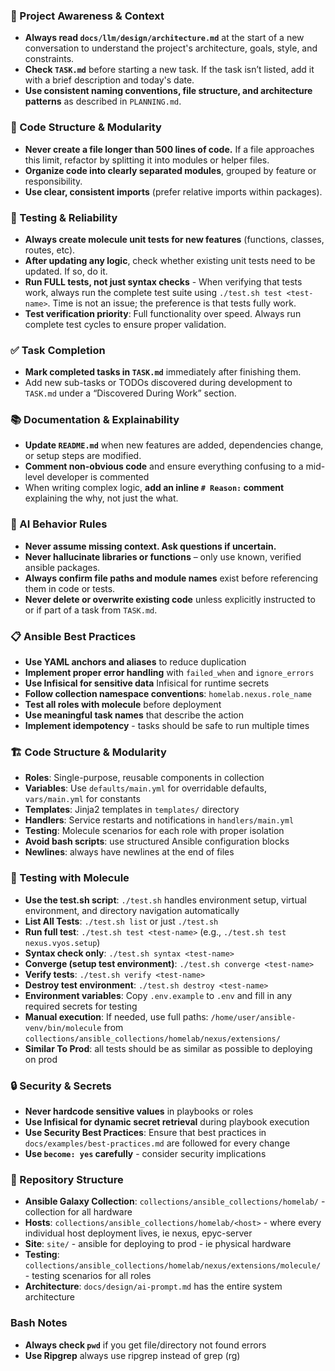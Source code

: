 ### 🔄 Project Awareness & Context
- **Always read `docs/llm/design/architecture.md`** at the start of a new conversation to understand the project's architecture, goals, style, and constraints.
- **Check `TASK.md`** before starting a new task. If the task isn’t listed, add it with a brief description and today's date.
- **Use consistent naming conventions, file structure, and architecture patterns** as described in `PLANNING.md`.

### 🧱 Code Structure & Modularity
- **Never create a file longer than 500 lines of code.** If a file approaches this limit, refactor by splitting it into modules or helper files.
- **Organize code into clearly separated modules**, grouped by feature or responsibility.
- **Use clear, consistent imports** (prefer relative imports within packages).

### 🧪 Testing & Reliability
- **Always create molecule unit tests for new features** (functions, classes, routes, etc).
- **After updating any logic**, check whether existing unit tests need to be updated. If so, do it.
- **Run FULL tests, not just syntax checks** - When verifying that tests work, always run the complete test suite using `./test.sh test <test-name>`. Time is not an issue; the preference is that tests fully work.
- **Test verification priority**: Full functionality over speed. Always run complete test cycles to ensure proper validation.

### ✅ Task Completion
- **Mark completed tasks in `TASK.md`** immediately after finishing them.
- Add new sub-tasks or TODOs discovered during development to `TASK.md` under a “Discovered During Work” section.

### 📚 Documentation & Explainability
- **Update `README.md`** when new features are added, dependencies change, or setup steps are modified.
- **Comment non-obvious code** and ensure everything confusing to a mid-level developer is commented
- When writing complex logic, **add an inline `# Reason:` comment** explaining the why, not just the what.

### 🧠 AI Behavior Rules
- **Never assume missing context. Ask questions if uncertain.**
- **Never hallucinate libraries or functions** – only use known, verified ansible packages.
- **Always confirm file paths and module names** exist before referencing them in code or tests.
- **Never delete or overwrite existing code** unless explicitly instructed to or if part of a task from `TASK.md`.

### 📋 Ansible Best Practices
- **Use YAML anchors and aliases** to reduce duplication
- **Implement proper error handling** with `failed_when` and `ignore_errors`
- **Use Infisical for sensitive data** Infisical for runtime secrets
- **Follow collection namespace conventions**: `homelab.nexus.role_name`
- **Test all roles with molecule** before deployment
- **Use meaningful task names** that describe the action
- **Implement idempotency** - tasks should be safe to run multiple times

### 🏗️ Code Structure & Modularity
- **Roles**: Single-purpose, reusable components in collection
- **Variables**: Use `defaults/main.yml` for overridable defaults, `vars/main.yml` for constants
- **Templates**: Jinja2 templates in `templates/` directory
- **Handlers**: Service restarts and notifications in `handlers/main.yml`
- **Testing**: Molecule scenarios for each role with proper isolation
- **Avoid bash scripts**: use structured Ansible configuration blocks
- **Newlines**: always have newlines at the end of files

### 🧪 Testing with Molecule
- **Use the test.sh script**: `./test.sh` handles environment setup, virtual environment, and directory navigation automatically
- **List All Tests**: `./test.sh list` or just `./test.sh`
- **Run full test**: `./test.sh test <test-name>` (e.g., `./test.sh test nexus.vyos.setup`)
- **Syntax check only**: `./test.sh syntax <test-name>`
- **Converge (setup test environment)**: `./test.sh converge <test-name>`
- **Verify tests**: `./test.sh verify <test-name>`
- **Destroy test environment**: `./test.sh destroy <test-name>`
- **Environment variables**: Copy `.env.example` to `.env` and fill in any required secrets for testing
- **Manual execution**: If needed, use full paths: `/home/user/ansible-venv/bin/molecule` from `collections/ansible_collections/homelab/nexus/extensions/`
- **Similar To Prod**: all tests should be as similar as possible to deploying on prod

### 🔒 Security & Secrets
- **Never hardcode sensitive values** in playbooks or roles
- **Use Infisical for dynamic secret retrieval** during playbook execution
- **Use Security Best Practices**: Ensure that best practices in `docs/examples/best-practices.md` are followed for every change
- **Use `become: yes` carefully** - consider security implications

### 📁 Repository Structure
- **Ansible Galaxy Collection**: `collections/ansible_collections/homelab/` - collection for all hardware
- **Hosts**: `collections/ansible_collections/homelab/<host>` - where every individual host deployment lives, ie nexus, epyc-server
- **Site**: `site/` - ansible for deploying to prod - ie physical hardware
- **Testing**: `collections/ansible_collections/homelab/nexus/extensions/molecule/` - testing scenarios for all roles
- **Architecture**: `docs/design/ai-prompt.md` has the entire system architecture 

### Bash Notes
- **Always check `pwd`** if you get file/directory not found errors
- **Use Ripgrep** always use ripgrep instead of grep (rg)
